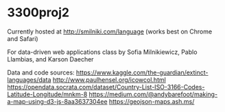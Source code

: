 # 3300proj2

Currently hosted at http://smilniki.com/language (works best on Chrome and Safari)

For data-driven web applications class 
by Sofia Milnikiewicz, Pablo Llambias, and Karson Daecher

Data and code sources: 
https://www.kaggle.com/the-guardian/extinct-languages/data
http://www.paulhensel.org/icowcol.html
https://opendata.socrata.com/dataset/Country-List-ISO-3166-Codes-Latitude-Longitude/mnkm-8
https://medium.com/@andybarefoot/making-a-map-using-d3-js-8aa3637304ee
https://geojson-maps.ash.ms/
